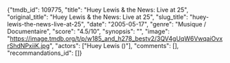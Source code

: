 {"tmdb_id": 109775, "title": "Huey Lewis & the News: Live at 25", "original_title": "Huey Lewis & the News: Live at 25", "slug_title": "huey-lewis-the-news-live-at-25", "date": "2005-05-17", "genre": "Musique / Documentaire", "score": "4.5/10", "synopsis": "", "image": "https://image.tmdb.org/t/p/w185_and_h278_bestv2/3QV4gUqW6VwqaiOvxrShdNPxiiK.jpg", "actors": ["Huey Lewis ()"], "comments": [], "recommandations_id": []}